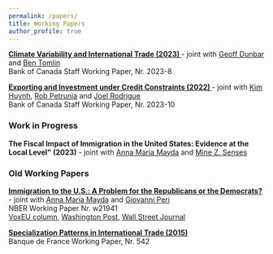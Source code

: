 ```yaml
---
permalink: /papers/
title: Working Papers
author_profile: true
---
```

**[Climate Variability and International Trade (2023) ](https://www.bankofcanada.ca/wp-content/uploads/2023/01/swp2023-8.pdf)** - joint with [Geoff Dunbar](https://www.bankofcanada.ca/profile/geoffrey-r-dunbar/) and [Ben Tomlin](https://www.bankofcanada.ca/profile/ben-tomlin/)  
Bank of Canada Staff Working Paper, Nr. 2023-8  

**[Exporting and Investment under Credit Constraints (2022) ](https://www.bankofcanada.ca/wp-content/uploads/2023/02/swp2023-10.pdf)** - joint with [Kim Huynh](https://www.bankofcanada.ca/profile/kim-huynh/), [Rob Petrunia](https://www.lakeheadu.ca/users/P/rpetruni) and [Joel Rodrigue](https://joelrodrigue.com/)   
Bank of Canada Staff Working Paper, Nr. 2023-10

### Work in Progress

**The Fiscal Impact of Immigration in the United States: Evidence at the Local Level" (2023)** - joint with [Anna Maria Mayda](https://sites.google.com/a/georgetown.edu/annamariamayda/) and [Mine Z. Senses](https://sites.google.com/view/minesenses/)

### Old Working Papers

**[Immigration to the U.S.: A Problem for the Republicans or the Democrats?](http://ftp.iza.org/dp9543.pdf)** - joint with [Anna Maria Mayda](https://sites.google.com/a/georgetown.edu/annamariamayda/) and [Giovanni Peri](http://giovanniperi.ucdavis.edu/)  
NBER Working Paper Nr. w21941  
[VoxEU column](http://voxeu.org/article/us-immigration-s-electoral-impact-new-evidence), [Washington Post](https://www.washingtonpost.com/news/monkey-cage/wp/2016/03/17/why-republicans-should-cherish-undocumented-immigrants/?utm_term=.36933689c86c),  [Wall Street Journal](https://blogs.wsj.com/economics/2016/02/01/which-party-really-benefits-from-more-immigrants/)

**[Specialization Patterns in International Trade (2015)](https://www.banque-france.fr/uploads/tx_bdfdocumentstravail/DT-542_01.pdf)**    
Banque de France Working Paper, Nr. 542
